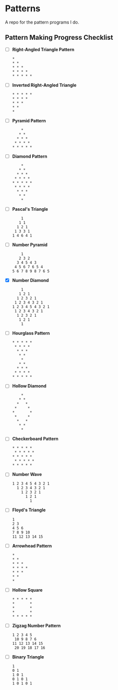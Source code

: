 # Patterns
A repo for the pattern programs I do.

## Pattern Making Progress Checklist

- [ ] **Right-Angled Triangle Pattern**
  ```
  *
  * *
  * * *
  * * * *
  * * * * *
  ```

- [ ] **Inverted Right-Angled Triangle**
  ```
  * * * * *
  * * * *
  * * *
  * *
  *
  ```

- [ ] **Pyramid Pattern**
  ```
      *
     * *
    * * *
   * * * *
  * * * * *
  ```

- [ ] **Diamond Pattern**
  ```
      *
     * *
    * * *
   * * * *
  * * * * *
   * * * *
    * * *
     * *
      *
  ```

- [ ] **Pascal's Triangle**
  ```
      1
     1 1
    1 2 1
   1 3 3 1
  1 4 6 4 1
  ```

- [ ] **Number Pyramid**
  ```
      1
     2 3 2
    3 4 5 4 3
   4 5 6 7 6 5 4
  5 6 7 8 9 8 7 6 5
  ```

- [x] **Number Diamond**
  ```
      1
     1 2 1
    1 2 3 2 1
   1 2 3 4 3 2 1
  1 2 3 4 5 4 3 2 1
   1 2 3 4 3 2 1
    1 2 3 2 1
     1 2 1
      1
  ```

- [ ] **Hourglass Pattern**
  ```
  * * * * *
   * * * *
    * * *
     * *
      *
     * *
    * * *
   * * * *
  * * * * *
  ```

- [ ] **Hollow Diamond**
  ```
      *
     * *
    *   *
   *     *
  *       *
   *     *
    *   *
     * *
      *
  ```

- [ ] **Checkerboard Pattern**
  ```
  * * * * *
   * * * * *
  * * * * *
   * * * * *
  * * * * *
  ```

- [ ] **Number Wave**
  ```
  1 2 3 4 5 4 3 2 1
    1 2 3 4 3 2 1
      1 2 3 2 1
        1 2 1
          1
  ```

- [ ] **Floyd's Triangle**
  ```
  1
  2 3
  4 5 6
  7 8 9 10
  11 12 13 14 15
  ```

- [ ] **Arrowhead Pattern**
  ```
  *
  * *
  * * *
  * * * *
  * * *
  * *
  *
  ```

- [ ] **Hollow Square**
  ```
  * * * * *
  *       *
  *       *
  *       *
  * * * * *
  ```

- [ ] **Zigzag Number Pattern**
  ```
  1 2 3 4 5
   10 9 8 7 6
  11 12 13 14 15
   20 19 18 17 16
  ```

- [ ] **Binary Triangle**
  ```
  1
  0 1
  1 0 1
  0 1 0 1
  1 0 1 0 1
  ```